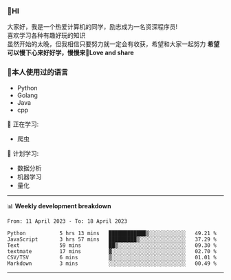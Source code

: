 


### 👋HI
大家好，我是一个热爱计算机的同学，励志成为一名资深程序员!</br>
喜欢学习各种有趣好玩的知识</br>
虽然开始的太晚，但我相信只要努力就一定会有收获，希望和大家一起努力
<b>希望可以慢下心来好好学，慢慢来💪Love and share</b>

### 🧐本人使用过的语言
* Python
* Golang
* Java
* cpp
  
💪 正在学习: 
* 爬虫


🧠 计划学习:
* 数据分析
* 机器学习
* 量化


-------

📊 **Weekly development breakdown**
<!--START_SECTION:waka-->

```text
From: 11 April 2023 - To: 18 April 2023

Python           5 hrs 13 mins   ████████████▒░░░░░░░░░░░░   49.21 %
JavaScript       3 hrs 57 mins   █████████▒░░░░░░░░░░░░░░░   37.29 %
Text             59 mins         ██▒░░░░░░░░░░░░░░░░░░░░░░   09.30 %
textmate         17 mins         ▓░░░░░░░░░░░░░░░░░░░░░░░░   02.70 %
CSV/TSV          6 mins          ▒░░░░░░░░░░░░░░░░░░░░░░░░   01.01 %
Markdown         3 mins          ░░░░░░░░░░░░░░░░░░░░░░░░░   00.49 %
```

<!--END_SECTION:waka-->

-------




<!--
**hanson00/hanson00** is a ✨ _special_ ✨ repository because its `README.md` (this file) appears on your GitHub profile.
Here are some ideas to get you started:
- 🔭 I’m currently working on ...
- 🌱 I’m currently learning ...
- 👯 I’m looking to collaborate on ...
- 🤔 I’m looking for help with ...
- 💬 Ask me about ...
- 📫 How to reach me: ...
- 😄 Pronouns: ...
- ⚡ Fun fact: ...
-->
